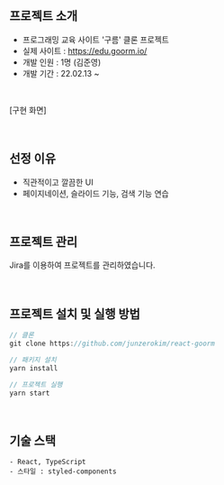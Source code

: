 ## 프로젝트 소개

- 프로그래밍 교육 사이트 '구름' 클론 프로젝트
- 실제 사이트 : https://edu.goorm.io/
- 개발 인원 : 1명 (김준영)
- 개발 기간 : 22.02.13 ~

<br />

[구현 화면]

<br />

## 선정 이유

- 직관적이고 깔끔한 UI
- 페이지네이션, 슬라이드 기능, 검색 기능 연습

<br />

## 프로젝트 관리

Jira를 이용하여 프로젝트를 관리하였습니다.

<br />

## 프로젝트 설치 및 실행 방법

```typescript
// 클론
git clone https://github.com/junzerokim/react-goorm

// 패키지 설치
yarn install

// 프로젝트 실행
yarn start
```

<br />

## 기술 스택

```
- React, TypeScript
- 스타일 : styled-components
```
